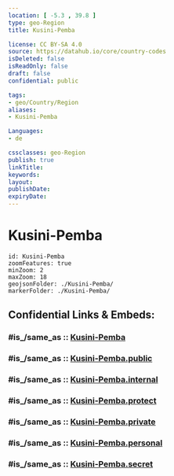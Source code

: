 ```yaml
---
location: [ -5.3 , 39.8 ] 
type: geo-Region
title: Kusini-Pemba

license: CC BY-SA 4.0
source: https://datahub.io/core/country-codes
isDeleted: false
isReadOnly: false
draft: false
confidential: public

tags:
- geo/Country/Region
aliases:
- Kusini-Pemba

Languages:
- de

cssclasses: geo-Region
publish: true
linkTitle: 
keywords: 
layout: 
publishDate: 
expiryDate: 
---
```


# Kusini-Pemba

```leaflet
id: Kusini-Pemba
zoomFeatures: true 
minZoom: 2 
maxZoom: 18
geojsonFolder: ./Kusini-Pemba/
markerFolder: ./Kusini-Pemba/
```


## Confidential Links & Embeds: 

### #is_/same_as :: [Kusini-Pemba](/_Standards/Earth/Continent/Africa/Africa~East/Tanzania/regions~Tanzania/Kusini-Pemba.md) 

### #is_/same_as :: [Kusini-Pemba.public](/_public/Earth/Continent/Africa/Africa~East/Tanzania/regions~Tanzania/Kusini-Pemba.public.md) 

### #is_/same_as :: [Kusini-Pemba.internal](/_internal/Earth/Continent/Africa/Africa~East/Tanzania/regions~Tanzania/Kusini-Pemba.internal.md) 

### #is_/same_as :: [Kusini-Pemba.protect](/_protect/Earth/Continent/Africa/Africa~East/Tanzania/regions~Tanzania/Kusini-Pemba.protect.md) 

### #is_/same_as :: [Kusini-Pemba.private](/_private/Earth/Continent/Africa/Africa~East/Tanzania/regions~Tanzania/Kusini-Pemba.private.md) 

### #is_/same_as :: [Kusini-Pemba.personal](/_personal/Earth/Continent/Africa/Africa~East/Tanzania/regions~Tanzania/Kusini-Pemba.personal.md) 

### #is_/same_as :: [Kusini-Pemba.secret](/_secret/Earth/Continent/Africa/Africa~East/Tanzania/regions~Tanzania/Kusini-Pemba.secret.md)

